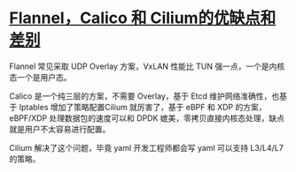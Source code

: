 # [Flannel，Calico 和 Cilium的优缺点和差别](https://www.cnblogs.com/lfl17718347843/p/14854478.html)

Flannel 常见采取 UDP Overlay 方案，VxLAN 性能比 TUN 强一点，一个是内核态一个是用户态。

Calico 是一个纯三层的方案，不需要 Overlay，基于 Etcd 维护网络准确性，也基于 Iptables 增加了策略配置Cilium 就厉害了，基于 eBPF 和 XDP 的方案，eBPF/XDP 处理数据包的速度可以和 DPDK 媲美，零拷贝直接内核态处理，缺点就是用户不太容易进行配置。

Cilium 解决了这个问题，毕竟 yaml 开发工程师都会写 yaml 可以支持 L3/L4/L7 的策略。